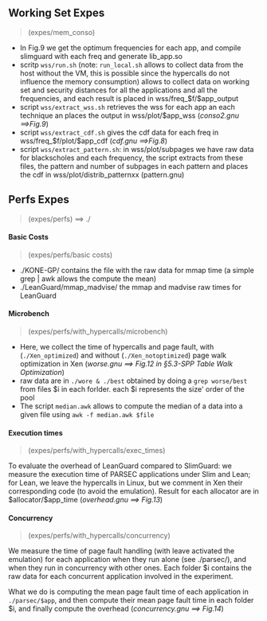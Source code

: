 ## Working Set Expes
> (expes/mem_conso)

- In Fig.9 we get the optimum frequencies for each app, and compile slimguard with each freq and generate lib_app.so 
- scritp `wss/run.sh` (note: `run_local.sh` allows to collect data from the host without the VM, this is possible since the hypercalls do not influence the memory consumption) allows to collect data on working set and security distances for all the applications and all the frequencies, and each result is placed in wss/freq_\$f/$app_output
- script `wss/extract_wss.sh` retrieves the wss for each app an each technique an places the output in wss/plot/\$app_wss (*conso2.gnu ==>Fig.9*) 
- script `wss/extract_cdf.sh` gives the cdf data for each freq in wss/freq_\$f/plot/$app_cdf (*cdf.gnu ==>Fig.8*)
- script `wss/extract_pattern.sh`: in wss/plot/subpages we have raw data for blackscholes and each frequency, the script extracts from these files, the pattern and number of subpages in each pattern and places the cdf in wss/plot/distrib_patternxx (pattern.gnu)

## Perfs Expes
> (expes/perfs) ==> ./

#### Basic Costs
> (expes/perfs/basic costs)

- ./KONE-GP/ contains the file with the raw data for mmap time (a simple grep | awk allows the compute the mean)
- ./LeanGuard/mmap_madvise/ the mmap and madvise raw times for LeanGuard

#### Microbench
> (expes/perfs/with_hypercalls/microbench)

- Here, we collect the time of hypercalls and page fault, with (`./Xen_optimized`) and without (`./Xen_notoptimized`) page walk optimization in Xen (*worse.gnu ==> Fig.12 in §5.3-SPP Table Walk Optimization*)
- raw data are in `./wore & ./best` obtained by doing a `grep worse/best` from files \$i in each forlder. each \$i represents the size' order of the pool
- The script `median.awk` allows to compute the median of a data into a given file using `awk -f median.awk $file`

#### Execution times
> (expes/perfs/with_hypercalls/exec_times)

To evaluate the overhead of LeanGuard compared to SlimGuard: we measure the execution time of PARSEC applications under Slim and Lean; for Lean, we leave the hypercalls in Linux, but we comment in Xen their corresponding code (to avoid the emulation).
Result for each allocator are in \$allocator/$app_time (*overhead.gnu ==> Fig.13*)

#### Concurrency
> (expes/perfs/with_hypercalls/concurrency)

We measure the time of page fault handling (with leave activated the emulation) for each application when they run alone (see ./parsec/), and when they run in concurrency with other ones.
Each folder \$i contains the raw data for each concurrent application involved in the experiment.

What we do is computing the mean page fault time of each application in `./parsec/$app`, and then compute their mean page fault time in each folder \$i, and finally compute the overhead (*concurrency.gnu ==> Fig.14*)
